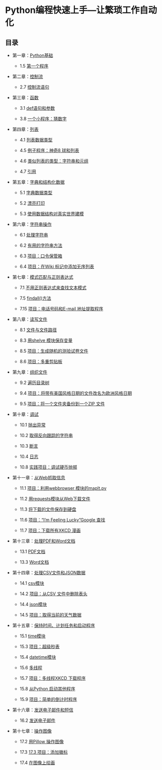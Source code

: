 # Python编程快速上手—让繁琐工作自动化

## 目录

*   第一章：[Python基础](./CH1)

    *   1.5 [第一个程序](./CH1/HelloWorld.py)

*   第二章：[控制流](./CH2)

    *   2.7 [控制流语句](./CH2/Control.py)

*   第三章：[函数](./CH3)

    *   3.1 [def语句和参数](./CH3/Function.py)
    
    *   3.8 [一个小程序：猜数字](./CH3/guessTheNumber.py)

*   第四章：[列表](./CH4)

    *   4.1 [列表数据类型](./CH4/List.py)
    
    *   4.5 [例子程序：神奇8 球和列表](./CH4/magic8Ball2.py)
    
    *   4.6 [类似列表的类型：字符串和元组](./CH4/Tuple.py)
    
    *   4.7 [引用](./CH4/Reference.py)

*   第五章：[字典和结构化数据](./CH5)

    *   5.1 [字典数据类型](./CH5/birthday.py)
    
    *   5.2 [漂亮打印](./CH5/characterCount.py)
    
    *   5.3 [使用数据结构对真实世界建模](./CH5/ticTacToe.py)

*   第六章：[字符串操作](./CH6)

    *   6.1 [处理字符串](./CH6/validateInput.py)

    *   6.2 [有用的字符串方法](./CH6/picnicTable.py)
    
    *   6.3 [项目：口令保管箱](./CH6/pw.py)
    
    *   6.4 [项目：在Wiki 标记中添加无序列表](./CH6/bulletPointAdder.py)

*   第七章：[模式匹配与正则表达式](./CH7)

    *   7.1 [不用正则表达式来查找文本模式](./CH7/isPhoneNumber.py)
    
    *   7.5 [findall()方法](./CH7/phoneNumRegex.py)
    
    *   7.15 [项目：电话号码和E-mail 地址提取程序](./CH7/phoneAndEmail.py)

*   第八章：[读写文件](./CH8)
    
    *   8.1 [文件与文件路径](./CH8/path.py)
    
    *   8.3 [用shelve 模块保存变量](./CH8/shelf.py)
    
    *   8.5 [项目：生成随机的测验试卷文件](./CH8/randomQuizGenerator.py)
    
    *   8.6 [项目：多重剪贴板](./CH8/mcb.pyw)

*   第九章：[组织文件](./CH9)

    *   9.2 [遍历目录树](./CH9/folderTree.py)
    
    *   9.4 [项目：将带有美国风格日期的文件改名为欧洲风格日期](./CH9/renameDates.py)
    
    *   9.5 [项目：将一个文件夹备份到一个ZIP 文件](./CH9/backupToZip.py)

*   第十章：[调试](./CH10)

    *   10.1 [抛出异常](./CH10/boxPrint.py)
    
    *   10.2 [取得反向跟踪的字符串](./CH10/errorInfo.py)
    
    *   10.3 [断言](./CH10/switchLights.py)
    
    *   10.4 [日志](./CH10/factorialLog.py)
    
    *   10.8 [实践项目：调试硬币抛掷](./CH10/flipCoin.py)
    
*   第十一章：[从Web抓取信息](./CH11)

    *   11.1 [项目：利用webbrowser 模块的mapIt.py](./CH11/mapIt.py)
    
    *   11.2 [用requests模块从Web下载文件](./CH11/requestAndWrite.py)
    
    *   11.3 [将下载的文件保存到硬盘](./CH11/requestAndWrite.py)
    
    *   11.6 [项目：“I’m Feeling Lucky”Google 查找](./CH11/lucky.py)
    
    *   11.7 [项目：下载所有XKCD 漫画](./CH11/downloadXkcd.py)

*   第十三章：[处理PDF和Word文档](./CH13)

    *   13.1 [PDF文档](./CH13/pdfReader.py)
    
    *   13.3 [Word文档](./CH13/docxReader.py)
    
*   第十四章：[处理CSV文件和JSON数据](./CH14)

    *   14.1 [csv模块](CH14/csvOps.py)
    
    *   14.2 [项目：从CSV 文件中删除表头](./CH14/removeCsvHeader.py)
    
    *   14.4 [json模块](./CH14/jsonOps.py)
    
    *   14.5 [项目：取得当前的天气数据](./CH14/quickWeather.py)

*   第十五章：[保持时间、计划任务和启动程序](./CH15)

    *   15.1 [time模块](./CH15/calcProd.py)
    
    *   15.3 [项目：超级秒表](./CH15/stopwatch.py)
    
    *   15.4 [datetime模块](CH15/datetimeDemo.py)
    
    *   15.6 [多线程](./CH15/threadDemo.py)
    
    *   15.7 [项目：多线程XKCD 下载程序](./CH15/multidownloadXkcd.py)
    
    *   15.8 [从Python 启动其他程序](./CH15/subprocessDemo.py)
    
    *   15.9 [项目：简单的倒计时程序](./CH15/countdown.py)

*   第十六章：[发送电子邮件和短信](./CH16)

    *   16.2 [发送电子邮件](./CH16/smtpDemo.py)
    
*   第十七章：[操作图像](./CH17)
    
    *   17.2 [用Pillow 操作图像](./CH17/imageDemo.py)
    
    *   17.3 [17.3 项目：添加徽标](./CH17/resizeAndAddLogo.py)
    
    *   17.4 [在图像上绘画](./CH17/imageDrawDemo.py)
